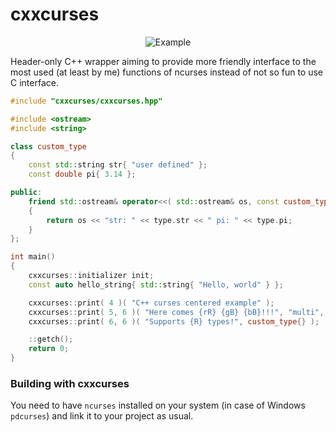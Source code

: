 # cxxcurses

<p align="center">
  <img src="https://i.imgur.com/rW7aM3J.png" alt="Example"/>
</p>

Header-only C++ wrapper aiming to provide more friendly interface
to the most used (at least by me) functions of ncurses instead of not so fun to use C interface.

```cpp
#include "cxxcurses/cxxcurses.hpp"

#include <ostream>
#include <string>

class custom_type
{
    const std::string str{ "user defined" };
    const double pi{ 3.14 };

public:
    friend std::ostream& operator<<( std::ostream& os, const custom_type& type )
    {
        return os << "str: " << type.str << " pi: " << type.pi;
    }
};

int main()
{
    cxxcurses::initializer init;
    const auto hello_string{ std::string{ "Hello, world" } };

    cxxcurses::print( 4 )( "C++ curses centered example" );
    cxxcurses::print( 5, 6 )( "Here comes {rR} {gB} {bB}!!!", "multi", "colored", hello_string );
    cxxcurses::print( 6, 6 )( "Supports {R} types!", custom_type{} );

    ::getch();
    return 0;
}

```


### Building with cxxcurses

You need to have `ncurses` installed on your system (in case of Windows `pdcurses`) and link it to your project as usual.

